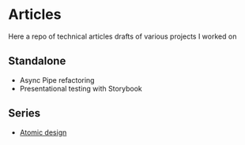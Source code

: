 # Articles

Here a repo of technical articles drafts of various projects I worked on

## Standalone

* Async Pipe refactoring
* Presentational testing with Storybook

## Series

* [Atomic design](/atomic-design/README.md)
